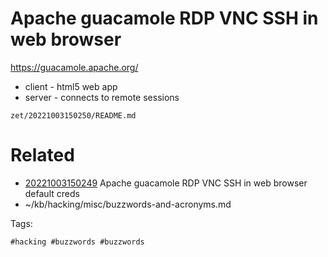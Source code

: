 # Apache guacamole RDP VNC SSH in web browser
https://guacamole.apache.org/
- client - html5 web app
- server - connects to remote sessions

` zet/20221003150250/README.md `

# Related

- [20221003150249](/zet/20221003150249/README.md) Apache guacamole RDP VNC SSH in web browser default creds
- ~/kb/hacking/misc/buzzwords-and-acronyms.md

Tags:

    #hacking #buzzwords #buzzwords 
